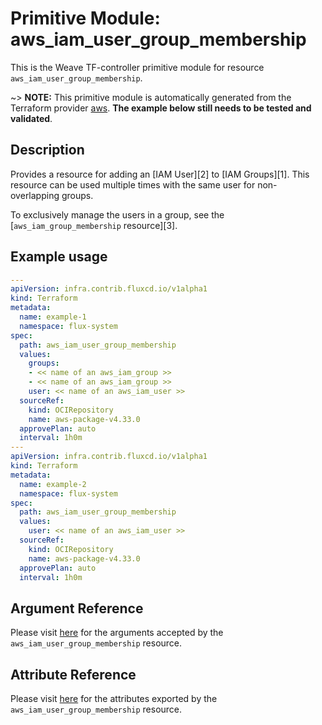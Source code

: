 
# Primitive Module: aws_iam_user_group_membership

This is the Weave TF-controller primitive module for resource `aws_iam_user_group_membership`.

~> **NOTE:** This primitive module is automatically generated from the Terraform provider [aws](https://registry.terraform.io/providers/hashicorp/aws/latest/docs/resources/aws_iam_user_group_membership). **The example below still needs to be tested and validated**.

## Description

Provides a resource for adding an [IAM User][2] to [IAM Groups][1]. This
resource can be used multiple times with the same user for non-overlapping
groups.

To exclusively manage the users in a group, see the
[`aws_iam_group_membership` resource][3].

## Example usage

```yaml
---
apiVersion: infra.contrib.fluxcd.io/v1alpha1
kind: Terraform
metadata:
  name: example-1
  namespace: flux-system
spec:
  path: aws_iam_user_group_membership
  values:
    groups:
    - << name of an aws_iam_group >>
    - << name of an aws_iam_group >>
    user: << name of an aws_iam_user >>
  sourceRef:
    kind: OCIRepository
    name: aws-package-v4.33.0
  approvePlan: auto
  interval: 1h0m
---
apiVersion: infra.contrib.fluxcd.io/v1alpha1
kind: Terraform
metadata:
  name: example-2
  namespace: flux-system
spec:
  path: aws_iam_user_group_membership
  values:
    user: << name of an aws_iam_user >>
  sourceRef:
    kind: OCIRepository
    name: aws-package-v4.33.0
  approvePlan: auto
  interval: 1h0m
```

## Argument Reference

Please visit [here](https://registry.terraform.io/providers/hashicorp/aws/4.33.0/docs/resources/iam_policy#argument-reference) for the arguments accepted by the `aws_iam_user_group_membership` resource.

## Attribute Reference

Please visit [here](https://registry.terraform.io/providers/hashicorp/aws/4.33.0/docs/resources/iam_policy#attributes-reference) for the attributes exported by the `aws_iam_user_group_membership` resource.
